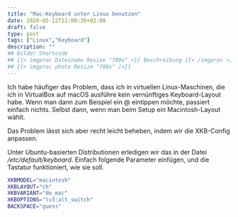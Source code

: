 ```yaml
---
title: "Mac-Keyboard unter Linux benutzen"
date: 2020-05-12T22:08:35+02:00
draft: false
type: post
tags: ["Linux","Keyboard"]
description: ""
## Bilder Shortcode
## {{< imgproc Dateiname Resize "700x" >}} Beschreibung {{< /imgproc >}}
## {{< imgproc photo Resize "700x" />}}
---
```


Ich habe häufiger das Problem, dass ich in virtuellen Linux-Maschinen, die ich in
VirtualBox auf macOS ausführe kein vernünftiges Keyboard-Layout habe. Wenn man
dann zum Beispiel ein @ eintippen möchte, passiert einfach nichts. Selbst dann,
wenn man beim Setup ein Macintosh-Layout wählt.

Das Problem lässt sich aber recht leicht beheben, indem wir die XKB-Config
anpassen.

Unter Ubuntu-basierten Distributionen erledigen wir das in der Datei
_/etc/default/keyboard_. Einfach folgende Parameter einfügen, und die Tastatur
funktioniert, wie sie soll.

  ```sh
  XKBMODEL="macintosh"
  XKBLAYOUT="ch"
  XKBVARIANT="de_mac"
  XKBOPTIONS="lv3:alt_switch"
  BACKSPACE="guess"
  ```
